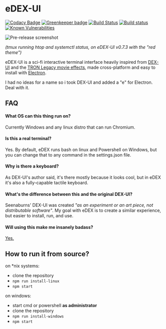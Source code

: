 # eDEX-UI

[![Codacy Badge](https://api.codacy.com/project/badge/Grade/93b816722c4e4af2bdf401b8187b8a2d)](https://www.codacy.com/app/GitSquared/edex-ui?utm_source=github.com&amp;utm_medium=referral&amp;utm_content=GitSquared/edex-ui&amp;utm_campaign=Badge_Grade)  [![Greenkeeper badge](https://badges.greenkeeper.io/GitSquared/edex-ui.svg)](https://greenkeeper.io/)   [![Build Status](https://travis-ci.org/GitSquared/edex-ui.svg?branch=master)](https://travis-ci.org/GitSquared/edex-ui)   [![Build status](https://ci.appveyor.com/api/projects/status/leb069bro8gwocu7/branch/master?svg=true)](https://ci.appveyor.com/project/GitSquared/edex-ui/branch/master)   [![Known Vulnerabilities](https://snyk.io/test/github/gitsquared/edex-ui/badge.svg)](https://snyk.io/test/github/gitsquared/edex-ui)

![Pre-release screenshot](https://github.com/GitSquared/edex-ui/raw/master/media/screenshot1.png)

_(tmux running htop and systemctl status, on eDEX-UI v0.7.3 with the "red theme")_


eDEX-UI is a sci-fi interactive terminal interface heavily inspired from [DEX-UI](https://github.com/seenaburns/dex-ui) and the [TRON Legacy movie effects](https://web.archive.org/web/20170511000410/http://jtnimoy.com/blogs/projects/14881671), made cross-platform and easy to install with [Electron](https://github.com/electron/electron).

I had no ideas for a name so i took DEX-UI and added a "e" for Electron. Deal with it.

## FAQ
#### What OS can this thing run on?
Currently Windows and any linux distro that can run Chromium.
#### Is this a real terminal?
Yes. By default, eDEX runs bash on linux and Powershell on Windows, but you can change that to any command in the settings.json file.
#### Why is there a keyboard?
As DEX-UI's author said, it's there mostly because it looks cool, but in eDEX it's also a fully-capable tactile keyboard.
#### What's the difference between this and the original DEX-UI?
Seenaburns' DEX-UI was created _"as an experiment or an art piece, not distributable software"_.
My goal with eDEX is to create a similar experience, but easier to install, run, and use.
#### Will using this make me insanely badass?
[Yes.](https://78.media.tumblr.com/35d4ef4447e0112f776b629bffd99188/tumblr_mk4gf8zvyC1s567uwo1_500.gif)


## How to run it from source?
on *nix systems:
- clone the repository
- `npm run install-linux`
- `npm start`

on windows:
- start cmd or powershell **as administrator**
- clone the repository
- `npm run install-windows`
- `npm start`
